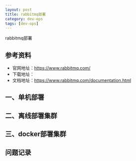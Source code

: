 ```yaml
---
layout: post
title: rabbitmq部署
category: dev-ops
tags: [dev-ops]
---
```


rabbitmq部署

## 参考资料
- 官网地址：https://www.rabbitmq.com/
- 下载地址：
- 文档地址：https://www.rabbitmq.com/documentation.html

## 一、单机部署

## 二、离线部署集群

## 三、docker部署集群

## 问题记录
